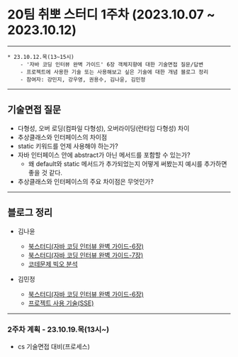 # 20팀 취뽀 스터디 1주차 (2023.10.07 ~ 2023.10.12)

---
    * 23.10.12.목(13~15시)
        - '자바 코딩 인터뷰 완벽 가이드' 6장 객체지향에 대한 기술면접 질문/답변
        - 프로젝트에 사용한 기술 또는 사용해보고 싶은 기술에 대한 개념 블로그 정리
        - 참여자: 강민지, 강우영, 권용수, 김나윤, 김민정
        
---
## 기술면접 질문
- 다형성, 오버 로딩(컴파일 다형성), 오버라이딩(런타임 다형성) 차이
- 추상클래스와 인터페이스의 차이점
- static 키워드를 언제 사용해야 하는가?
- 자바 인터페이스 안에 abstract가 아닌 메서드를 포함할 수 있는가?
  - 왜 default와 static 메서드가 추가되었는지 어떻게 써봤는지 예시를 추가하면 좋을 것 같다.
- 추상클래스와 인터페이스의 주요 차이점은 무엇인가?

---
## 블로그 정리

 - 김나윤
   - [북스터디(자바 코딩 인터뷰 완벽 가이드-6장)](https://developer-rabbit.tistory.com/entry/%EA%B0%9D%EC%B2%B4%EC%A7%80%ED%96%A5-%ED%94%84%EB%A1%9C%EA%B7%B8%EB%9E%98%EB%B0%8D)
   - [북스터디(자바 코딩 인터뷰 완벽 가이드-7장)](https://developer-rabbit.tistory.com/entry/Chapter-7-%EC%95%8C%EA%B3%A0%EB%A6%AC%EC%A6%98%EC%9D%98-%EB%B9%85-%EC%98%A4-%EB%B6%84%EC%84%9D%EB%B2%95)
   - [코테문제 빅오 분석](https://developer-rabbit.tistory.com/entry/%ED%94%84%EB%A1%9C%EA%B7%B8%EB%9E%98%EB%A8%B8%EC%8A%A4Lv2JavaHeap-%EB%8D%94-%EB%A7%B5%EA%B2%8C)

 - 김민정
   - [북스터디(자바 코딩 인터뷰 완벽 가이드-6장)](https://velog.io/@mingkiii/%EA%B8%B0%EC%88%A0%EB%A9%B4%EC%A0%91%EA%B0%9D%EC%B2%B4%EC%A7%80%ED%96%A5)
   - [프로젝트 사용 기술(SSE)](https://velog.io/@mingkiii/%ED%94%84%EB%A1%9C%EC%A0%9D%ED%8A%B8%EC%95%8C%EB%A6%BC-%EA%B8%B0%EB%8A%A5)
  
---
### 2주차 계획 - 23.10.19.목(13시~)
- cs 기술면접 대비(프로세스)
    
